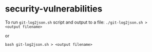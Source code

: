 # security-vulnerabilities

To run `git-log2json.sh` script and output to a file:
```./git-log2json.sh > <output filename>```

or

```bash git-log2json.sh > <output filename>```